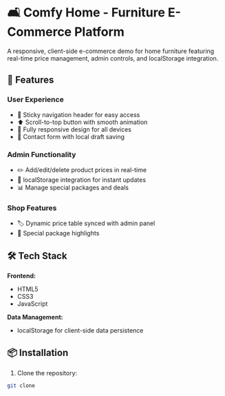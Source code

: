 # 🛋️ Comfy Home - Furniture E-Commerce Platform

A responsive, client-side e-commerce demo for home furniture featuring real-time price management, admin controls, and localStorage integration.

## 🚀 Features

### User Experience
- 🌟 Sticky navigation header for easy access
- ⬆️ Scroll-to-top button with smooth animation
- 📱 Fully responsive design for all devices
- 📝 Contact form with local draft saving

### Admin Functionality
- ✏️ Add/edit/delete product prices in real-time
- 🔄 localStorage integration for instant updates
- 📊 Manage special packages and deals

### Shop Features
- 🏷️ Dynamic price table synced with admin panel
- 🛒 Special package highlights

## 🛠️ Tech Stack

**Frontend:**
- HTML5
- CSS3 
- JavaScript

**Data Management:**
- localStorage for client-side data persistence

## 📦 Installation

1. Clone the repository:
```bash
git clone 

